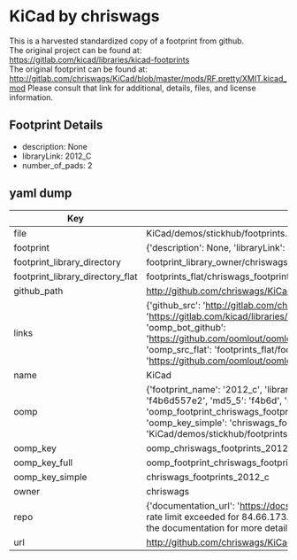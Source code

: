# KiCad by chriswags  
This is a harvested standardized copy of a footprint from github.  
The original project can be found at:  
https://gitlab.com/kicad/libraries/kicad-footprints  
The original footprint can be found at:
http://gitlab.com/chriswags/KiCad/blob/master/mods/RF.pretty/XMIT.kicad_mod
Please consult that link for additional, details, files, and license information.  
## Footprint Details
* description: None  
* libraryLink: 2012_C  
* number_of_pads: 2  
## yaml dump  
| Key | Value |  
| --- | --- |  
| file | KiCad/demos/stickhub/footprints.pretty/2012_C.kicad_mod |  
| footprint | {'description': None, 'libraryLink': '2012_C', 'number_of_pads': 2} |  
| footprint_library_directory | footprint_library_owner/chriswags_KiCad |  
| footprint_library_directory_flat | footprints_flat/chriswags_footprints_2012_c/working |  
| github_path | http://github.com/chriswags/KiCad/blob/master/demos/stickhub/footprints.pretty/2012_C.kicad_mod |  
| links | {'github_src': 'http://gitlab.com/chriswags/KiCad/blob/master/mods/RF.pretty/XMIT.kicad_mod', 'github_src_repo': 'https://gitlab.com/kicad/libraries/kicad-footprints', 'oomp_bot': 'footprints/chriswags_footprints_2012_c/working', 'oomp_bot_github': 'https://github.com/oomlout/oomlout_oomp_footprint_bot/tree/main/footprints/chriswags_footprints_2012_c/working', 'oomp_src_flat': 'footprints_flat/footprints_flat/chriswags_footprints_2012_c/working', 'oomp_src_flat_github': 'https://github.com/oomlout/oomlout_oomp_footprint_src/tree/main/footprints_flat/chriswags_footprints_2012_c/working'} |  
| name | KiCad |  
| oomp | {'footprint_name': '2012_c', 'library_name': 'footprints', 'md5': 'f4b6d557e2ae8e16cb8814e198bf970f', 'md5_10': 'f4b6d557e2', 'md5_5': 'f4b6d', 'md5_6': 'f4b6d5', 'oomp_key': 'oomp_chriswags_footprints_2012_c', 'oomp_key_extra': 'oomp_footprint_chriswags_footprints_2012_c', 'oomp_key_full': 'oomp_footprint_chriswags_footprints_2012_c_f4b6d5', 'oomp_key_simple': 'chriswags_footprints_2012_c', 'original_filename': 'KiCad/demos/stickhub/footprints.pretty/2012_C.kicad_mod', 'owner_name': 'chriswags'} |  
| oomp_key | oomp_chriswags_footprints_2012_c |  
| oomp_key_full | oomp_footprint_chriswags_footprints_2012_c |  
| oomp_key_simple | chriswags_footprints_2012_c |  
| owner | chriswags |  
| repo | {'documentation_url': 'https://docs.github.com/rest/overview/resources-in-the-rest-api#rate-limiting', 'message': "API rate limit exceeded for 84.66.173.59. (But here's the good news: Authenticated requests get a higher rate limit. Check out the documentation for more details.)"} |  
| url | http://github.com/chriswags/KiCad |  

